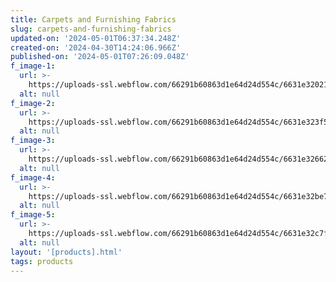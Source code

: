 ```yaml
---
title: Carpets and Furnishing Fabrics
slug: carpets-and-furnishing-fabrics
updated-on: '2024-05-01T06:37:34.248Z'
created-on: '2024-04-30T14:24:06.966Z'
published-on: '2024-05-01T07:26:09.048Z'
f_image-1:
  url: >-
    https://uploads-ssl.webflow.com/66291b60863d1e64d24d554c/6631e32021710826f06cc91f_81F2cTRlZGL.jpg
  alt: null
f_image-2:
  url: >-
    https://uploads-ssl.webflow.com/66291b60863d1e64d24d554c/6631e323f52a42ecfcd80842_81GyZXnRB5L._AC_UF894%2C1000_QL80_.jpg
  alt: null
f_image-3:
  url: >-
    https://uploads-ssl.webflow.com/66291b60863d1e64d24d554c/6631e326628d89a89fa9b273_231f5e9dc7067d9b2173bee93231d03a.jpg
  alt: null
f_image-4:
  url: >-
    https://uploads-ssl.webflow.com/66291b60863d1e64d24d554c/6631e32be78668b308f23ef3_2208539.jpg
  alt: null
f_image-5:
  url: >-
    https://uploads-ssl.webflow.com/66291b60863d1e64d24d554c/6631e32c7fda9fdadfc505f0_living-room-designer-carpet.jpg
  alt: null
layout: '[products].html'
tags: products
---
```




